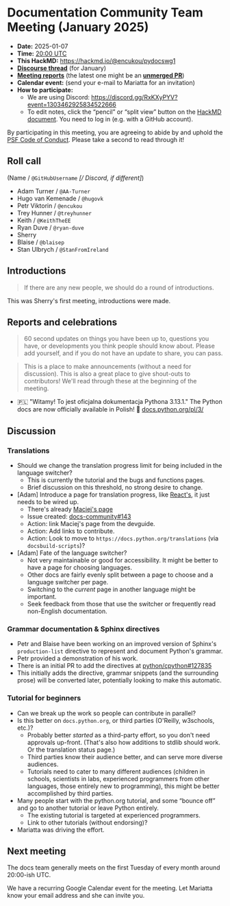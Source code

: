 # Documentation Community Team Meeting (January 2025)

- **Date:** 2025-01-07
- **Time:** [20:00 UTC](https://arewemeetingyet.com/UTC/2024-11-05/20:00/Docs20Meeting)
- **This HackMD:** <https://hackmd.io/@encukou/pydocswg1>
- [**Discourse thread**](https://discuss.python.org/t/documentation-community-meeting-tuesday-7th-january-2025/75975) (for January)
- [**Meeting reports**](https://docs-community.readthedocs.io/en/latest/monthly-meeting/) (the latest one might be an [**unmerged PR**](https://github.com/python/docs-community/pulls))
- **Calendar event:** (send your e-mail to Mariatta for an invitation)
- **How to participate:**
  -  We are using Discord: <https://discord.gg/RxKXyPYV?event=1303462925834522666>
  -  To edit notes, click the “pencil” or “split view” button on the [HackMD document](https://hackmd.io/@encukou/pydocswg1). You need to log in (e.g. with a GitHub account).

By participating in this meeting, you are agreeing to abide by and uphold the [PSF Code of Conduct](https://www.python.org/psf/codeofconduct/).
Please take a second to read through it!


## Roll call

(Name / `@GitHubUsername` *[/ Discord, if different]*)

- Adam Turner / `@AA-Turner`
- Hugo van Kemenade / `@hugovk`
- Petr Viktorin / `@encukou`
- Trey Hunner / `@treyhunner`
- Keith / `@KeithTheEE`
- Ryan Duve / `@ryan-duve`
- Sherry
- Blaise / `@blaisep`
- Stan Ulbrych / `@StanFromIreland`


## Introductions

> If there are any new people, we should do a round of introductions.

This was Sherry's first meeting, introductions were made.


## Reports and celebrations

> 60 second updates on things you have been up to, questions you have, or developments you think people should know about. Please add yourself, and if you do not have an update to share, you can pass.

> This is a place to make announcements (without a need for discussion). This is also a great place to give shout-outs to contributors! We'll read through these at the beginning of the meeting.

- 🇵🇱 "Witamy! To jest oficjalna dokumentacja Pythona 3.13.1." The Python docs are now officially available in Polish! 🚀 [docs.python.org/pl/3/](https://docs.python.org/pl/3/)


## Discussion

### Translations

- Should we change the translation progress limit for being included in the language switcher?
  - This is currently the tutorial and the bugs and functions pages.
  - Brief discussion on this threshold, no strong desire to change.
- [Adam] Introduce a page for translation progress, like [React's](https://translations.react.dev/), it just needs to be wired up.
  - There's already [Maciej's page](https://m-aciek.github.io/pydocs-translation-dashboard/)
  - Issue created: [docs-community#143](https://github.com/python/docs-community/issues/143)
  - Action: link Maciej's page from the devguide.
  - Action: Add links to contribute.
  - Action: Look to move to `https://docs.python.org/translations` (via `docsbuild-scripts`)?
- [Adam] Fate of the language switcher?
  - Not very maintainable or good for accessibility. It might be better to have a page for choosing languages.
  - Other docs are fairly evenly split between a page to choose and a language switcher per page.
  - Switching to the *current* page in another language might be important.
  - Seek feedback from those that use the switcher or frequently read non-English documentation.

### Grammar documentation & Sphinx directives

- Petr and Blaise have been working on an improved version of Sphinx's `production-list` directive to represent and document Python's grammar.
- Petr provided a demonstration of his work.
- There is an initial PR to add the directives at [python/cpython#127835](https://github.com/python/cpython/pull/127835)
- This initially adds the directive, grammar snippets (and the surrounding prose) will be converted later, potentially looking to make this automatic.

### Tutorial for beginners

- Can we break up the work so people can contribute in parallel?
- Is this better on `docs.python.org`, or third parties (O'Reilly, w3schools, etc.)?
  - Probably better *started* as a third-party effort, so you don't need approvals up-front. (That's also how additions to stdlib should work. Or the translation status page.)
  - Third parties know their audience better, and can serve more diverse audiences.
  - Tutorials need to cater to many different audiences (children in schools, scientists in labs, experienced programmers from other languages, those entirely new to programming), this might be better accomplished by third parties.
- Many people start with the python.org tutorial, and some “bounce off” and go to another tutorial or leave Python entirely.
  - The existing tutorial is targeted at experienced programmers.
  - Link to other tutorials (without endorsing)?
- Mariatta was driving the effort.


## Next meeting

The docs team generally meets on the first Tuesday of every month around 20:00-ish UTC.

We have a recurring Google Calendar event for the meeting.
Let Mariatta know your email address and she can invite you.
